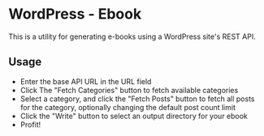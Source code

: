 # WordPress - Ebook

This is a utility for generating e-books using a WordPress site's REST API.

## Usage

- Enter the base API URL in the URL field
- Click The "Fetch Categories" button to fetch available categories
- Select a category, and click the "Fetch Posts" button to fetch all posts for the category,
optionally changing the default post count limit
- Click the "Write" button to select an output directory for your ebook
- Profit!